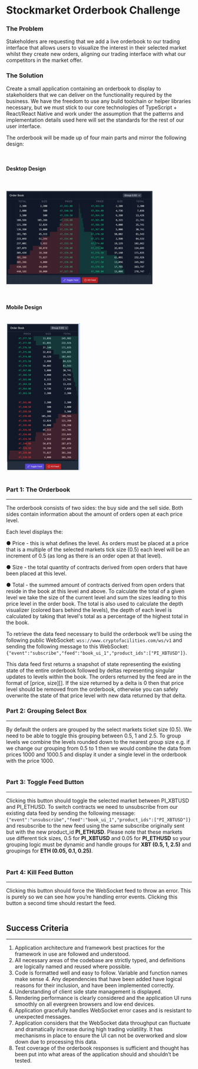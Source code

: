 # Stockmarket Orderbook Challenge

### The Problem 

Stakeholders are requesting that we add a live orderbook to our trading interface that allows users to visualize the interest in their selected market whilst they create new orders, aligning our trading interface with what our competitors in the market offer. 


### The Solution 

Create a small application containing an orderbook to display to stakeholders that we can deliver on the functionality required by the business. We have the freedom to use any build toolchain or helper libraries necessary, but we must stick to our core technologies of TypeScript + React/React Native and work under the assumption that the patterns and implementation details used here will set the standards for the rest of our user interface. 


The orderbook will be made up of four main parts and mirror the following design: 


<br />


#### Desktop Design 
<br />

<img src="src/assets/images/desktop.png" alt="desktop view" width="400px"> <br />

<br />




#### Mobile Design  

<br />
<img src="src/assets/images/mobile.png" alt="mobile view" width="200px">
<br />
<br/>


### Part 1: The Orderbook 
<hr/>
The orderbook consists of two sides: the buy side and the sell side. Both sides contain information about the amount of orders open at each price level. 
<br/>

Each level displays the: 
<br/>

● Price - this is what defines the level. As orders must be placed at a price that is a multiple of the selected markets tick size (0.5) each level will be an increment of 0.5 (as long as there is an order open at that level). 
<br/>

● Size - the total quantity of contracts derived from open orders that have been placed at this level. 
<br/>

● Total - the summed amount of contracts derived from open orders that reside in the book at this level and above. To calculate the total of a given level we take the size of the current level and sum the sizes leading to this price level in the order book. The total is also used to calculate the depth visualizer (colored bars behind the levels), the depth of each level is calculated by taking that level's total as a percentage of the highest total in the book. 
<br/>

To retrieve the data feed necessary to build the orderbook we’ll be using the following public WebSocket: `wss://www.cryptofacilities.com/ws/v1` and sending the following message to this WebSocket: `{"event":"subscribe","feed":"book_ui_1","product_ids":["PI_XBTUSD"]}`. 
<br/>

This data feed first returns a snapshot of state representing the existing state of the entire orderbook followed by deltas representing singular updates to levels within the book. The orders returned by the feed are in the format of [price, size][]. If the size returned by a delta is 0 then that price level should be removed from the orderbook, otherwise you can safely overwrite the state of that price level with new data returned by that delta. 
<br/>

### Part 2: Grouping Select Box 
<hr/>

By default the orders are grouped by the select markets ticket size (0.5). We need to be able to toggle this grouping between 0.5, 1 and 2.5. To group levels we combine the levels rounded down to the nearest group size e.g. if we change our grouping from 0.5 to 1 then we would combine the data from prices 1000 and 1000.5 and display it under a single level in the orderbook with the price 1000. 
<br/>
<br/>

### Part 3: Toggle Feed Button 
<hr/>

Clicking this button should toggle the selected market between PI_XBTUSD and PI_ETHUSD. To switch contracts we need to unsubscribe from our existing data feed by sending the following message:`{"event":"unsubscribe","feed":"book_ui_1","product_ids":["PI_XBTUSD"]}` and resubscribe to the new feed using the same subscribe originally sent but with the new product_id **PI_ETHUSD**. 
Please note that these markets use different tick sizes, 0.5 for **PI_XBTUSD** and 0.05 for **PI_ETHUSD** so your grouping logic must be dynamic and handle groups for **XBT (0.5, 1, 2.5)** and groupings for **ETH (0.05, 0.1, 0.25)**.
<br/>
<br/>

### Part 4: Kill Feed Button 
<hr/>

Clicking this button should force the WebSocket feed to throw an error. This is purely so we can see how you’re handling error events. Clicking this button a second time should restart the feed. 
<br/>
<br/>


## Success Criteria 
<hr/>

1. Application architecture and framework best practices for the framework in use are followed and understood. 
2. All necessary areas of the codebase are strictly typed, and definitions are logically named and reused where possible. 
3. Code is formatted well and easy to follow. Variable and function names make sense 4. Any dependencies that have been added have logical reasons for their inclusion, and have been implemented correctly. 
5. Understanding of client side state management is displayed. 
6. Rendering performance is clearly considered and the application UI runs smoothly on all evergreen browsers and low end devices. 
7. Application gracefully handles WebSocket error cases and is resistant to unexpected messages. 
8. Application considers that the WebSocket data throughput can fluctuate and dramatically increase during high trading volatility. It has mechanisms in place to ensure the UI can not be overworked and slow down due to processing this data. 
9. Test coverage of the orderbook responses is sufficient and thought has been put into what areas of the application should and shouldn’t be tested. 
